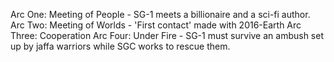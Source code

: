 



Arc One: Meeting of People - SG-1 meets a billionaire and a sci-fi author.
Arc Two: Meeting of Worlds - 'First contact' made with 2016-Earth
Arc Three: Cooperation
Arc Four: Under Fire - SG-1 must survive an ambush set up by jaffa warriors while SGC works to rescue them.
